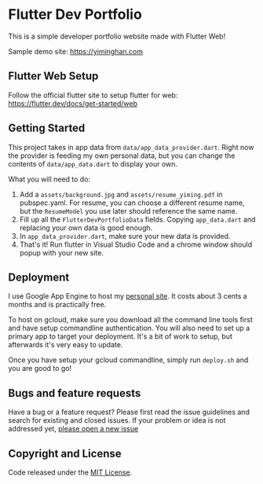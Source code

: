 # Flutter Dev Portfolio

This is a simple developer portfolio website made with Flutter Web!

Sample demo site: https://yiminghan.com

## Flutter Web Setup

Follow the official flutter site to setup flutter for web: 
https://flutter.dev/docs/get-started/web

## Getting Started

This project takes in app data from `data/app_data_provider.dart`.
Right now the provider is feeding my own personal data, but you can change the contents of `data/app_data.dart` to display your own.

What you will need to do:

1. Add a `assets/background.jpg` and `assets/resume_yiming.pdf` in pubspec.yaml.  For resume, you can choose a different resume name, but the `ResumeModel` you use later should reference the same name.
2. Fill up all the `FlutterDevPortfolioData` fields.  Copying `app_data.dart` and replacing your own data is good enough.
3. In `app_data_provider.dart`, make sure your new data is provided.
4. That's it!  Run flutter in Visual Studio Code and a chrome window should popup with your new site.

## Deployment

I use Google App Engine to host my [personal site](https://yiminghan.com). It costs about 3 cents a months and is practically free.

To host on gcloud, make sure you download all the command line tools first and have setup commandline authentication.  You will also need to set up a primary app to target your deployment.  It's a bit of work to setup, but afterwards it's very easy to update.

Once you have setup your gcloud commandline, simply run `deploy.sh` and you are good to go!

## Bugs and feature requests

Have a bug or a feature request? Please first read the issue guidelines and search for existing and closed issues. If your problem or idea is not addressed yet, [please open a new issue](https://github.com/yiminghan/Flutter-Dev-Portfolio/issues/new)

## Copyright and License 
Code released under the [MIT License](LICENSE).
